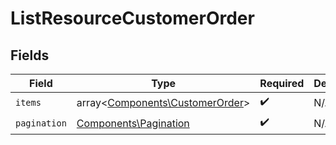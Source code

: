 # ListResourceCustomerOrder


## Fields

| Field                                                                       | Type                                                                        | Required                                                                    | Description                                                                 |
| --------------------------------------------------------------------------- | --------------------------------------------------------------------------- | --------------------------------------------------------------------------- | --------------------------------------------------------------------------- |
| `items`                                                                     | array<[Components\CustomerOrder](../../Models/Components/CustomerOrder.md)> | :heavy_check_mark:                                                          | N/A                                                                         |
| `pagination`                                                                | [Components\Pagination](../../Models/Components/Pagination.md)              | :heavy_check_mark:                                                          | N/A                                                                         |